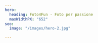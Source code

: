 ```yaml
---
hero:
  heading: Foto4Fun - Foto per passione
  maxWidthPX: "652"
seo:
  image: "/images/hero-2.jpg"

---
```

